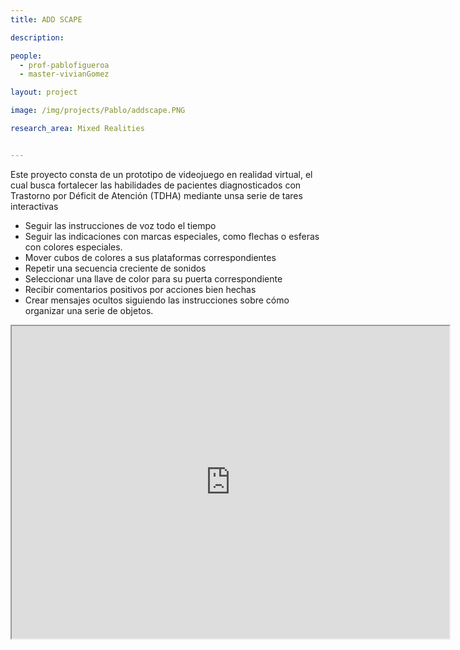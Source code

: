 ```yaml
---
title: ADD SCAPE

description: 

people:
  - prof-pablofigueroa
  - master-vivianGomez

layout: project

image: /img/projects/Pablo/addscape.PNG

research_area: Mixed Realities


---
```


Este proyecto consta de un prototipo de videojuego en realidad virtual, el cual busca fortalecer las habilidades de pacientes diagnosticados con Trastorno por Déficit de Atención (TDHA) mediante unsa serie de tares interactivas
* Seguir las instrucciones de voz todo el tiempo 
* Seguir las indicaciones con marcas especiales, como flechas o esferas con colores especiales. 
* Mover cubos de colores a sus plataformas correspondientes 
* Repetir una secuencia creciente de sonidos 
* Seleccionar una llave de color para su puerta correspondiente 
* Recibir comentarios positivos por acciones bien hechas
* Crear mensajes ocultos siguiendo las instrucciones sobre cómo organizar una serie de objetos.

<iframe width="700" height="500"
          src="https://www.youtube.com/embed/mbAbzxoia-Y">
          </iframe>